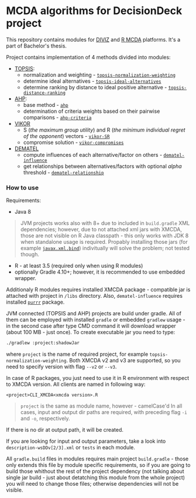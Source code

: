 # MCDA algorithms for DecisionDeck project

This repository contains modules for [DIVIZ](https://www.diviz.org/) and [R MCDA](https://www.decision-deck.org/r/) platforms.
It's a part of Bachelor's thesis.
 
 Project contains implementation of 4 methods divided into modules:
 - [TOPSIS](https://en.wikipedia.org/wiki/TOPSIS):
   - normalization and weighting - [`topsis-normalization-weighting`](https://github.com/Azbesciak/DecisionDeck/tree/master/topsis-normalization-weighting)
   - determine ideal alternatives - [`topsis-ideal-alternatives`](https://github.com/Azbesciak/DecisionDeck/tree/master/topsis-ideal-alternatives)
   - determine ranking by distance to ideal positive alternative - [`topsis-distance-ranking`](https://github.com/Azbesciak/DecisionDeck/tree/master/topsis-distance-ranking)
 - [AHP](https://en.wikipedia.org/wiki/Analytic_hierarchy_process):
   - base method - [`ahp`](https://github.com/Azbesciak/DecisionDeck/tree/master/ahp)
   - determination of criteria weights based on their pairwise comparisons - [`ahp-criteria`](https://github.com/Azbesciak/DecisionDeck/tree/master/ahp-criteria)
 - [VIKOR](https://en.wikipedia.org/wiki/VIKOR_method)
   - S (*the maximum group utility*) and  R (*the minimum individual regret of the opponent*) vectors - [`vikor-SR`](https://github.com/Azbesciak/DecisionDeck/tree/master/vikor-SR)
   - compromise solution - [`vikor-compromises`](https://github.com/Azbesciak/DecisionDeck/tree/master/vikor-SR)
 - [DEMATEL](https://www.hindawi.com/journals/mpe/2018/3696457/)
   - compute influences of each alternative/factor on others - [`dematel-influence`](https://github.com/Azbesciak/DecisionDeck/tree/master/dematel-influence)
   - get relationships between alternatives/factors with optional *alpha* threshold - [`dematel-relationship`](https://github.com/Azbesciak/DecisionDeck/tree/master/dematel-relationship)
   
### How to use
Requirements:
- Java 8 
> JVM projects works also with 8+ due to included in `build.gradle` XML dependencies; however, due to not attached xml jars with XMCDA, those are not visible on R Java classpath - this only works with JDK 8 when standalone usage is required. Propably installing those jars (for example [`javax.xml.bind`](https://mvnrepository.com/artifact/javax.xml.bind/jaxb-api/2.4.0-b180830.0359)) indivitually will solve the problem; not tested though.
- R - at least 3.5 (required only when using R modules)
- optionally Gradle 4.10+; however, it is recommended to use embedded wrapper.

Additionaly R modules requires installed XMCDA package - compatible jar is attached with project in `/libs` directory.
Also, `dematel-influence` requires installed [`purrr`](https://purrr.tidyverse.org/) package.

 JVM connected (TOPSIS and AHP) projects are build under gradle. All of them can be employed with installed `gradle` or embedded `gradlew` usage - in the second case after type CMD command it will download wrapper (about 100 MB - just once).
 To create executable jar you need to type:
 ```cmd
 ./gradlew :project:shadowJar
```
where `project` is the name of required project, for example `topsis-normalization-weighting`.
Both XMCDA v2 and v3 are supported, so you need to specify version with flag `--v2` or `--v3`.


In case of R packages, you just need to use it in R environment with respect to XMCDA version. All clients are named in following way:
```
<project>CLI_XMCDA<xmcda version>.R
```
> `project` is the same as module name, however - camelCase'd 
In all cases, input and output dir paths are required, with preceding flag `-i` and `-o`, respectively.

If there is no dir at output path, it will be created.

If you are looking for input and output parameters, take a look into `description-wsDDv[2/3].xml` or `tests` in each module.

All `gradle.build` files in modules requires main project `build.gradle` - those only extends this file by module specific requirements, so if you are going to build those whithout the rest of the project dependency (not talking about single jar build - just about detatching this module from the whole project) you will need to change those files; otherwise dependencies will not be visible.
